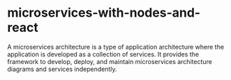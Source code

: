 # microservices-with-nodes-and-react
A microservices architecture is a type of application architecture where the application is developed as a collection of services. It provides the framework to develop, deploy, and maintain microservices architecture diagrams and services independently.

